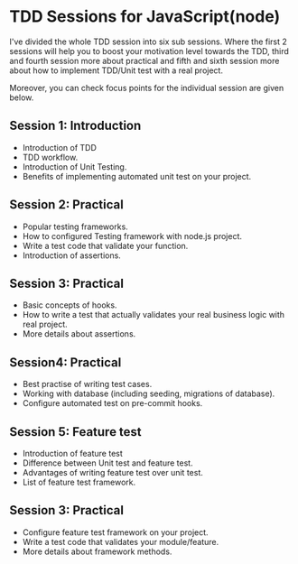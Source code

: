 # TDD Sessions for JavaScript(node)
I've divided the whole TDD session into six sub sessions. Where the first 2 sessions will help you to boost your motivation level towards the TDD, third and fourth session more about practical and fifth and sixth session more about how to implement TDD/Unit test with a real project.

Moreover, you can check focus points for the individual session are given below.

## Session 1: Introduction
- Introduction of TDD
- TDD workflow.
- Introduction of Unit Testing.
- Benefits of implementing automated unit test on your project.

## Session 2: Practical
- Popular testing frameworks.
- How to configured Testing framework with node.js project.
- Write a test code that validate your function.
- Introduction of assertions. 

## Session 3: Practical
- Basic concepts of hooks.
- How to write a test that actually validates your real business logic with real project.
- More details about assertions.

## Session4: Practical
- Best practise of writing test cases. 
- Working with database (including seeding, migrations of database).
- Configure automated test on pre-commit hooks.

## Session 5: Feature test
- Introduction of feature test
- Difference between Unit test and feature test.
- Advantages of writing feature test over unit test.
- List of feature test framework.

## Session 3: Practical
- Configure feature test framework on your project.
- Write a test code that validates your module/feature.
- More details about framework methods. 

